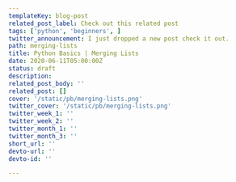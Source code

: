 ```yaml
---
templateKey: blog-post
related_post_label: Check out this related post
tags: ['python', 'beginners', ]
twitter_announcement: I just dropped a new post check it out.
path: merging-lists
title: Python Basics | Merging Lists
date: 2020-06-11T05:00:00Z
status: draft
description:
related_post_body: ''
related_post: []
cover: '/static/pb/merging-lists.png'
twitter_cover: '/static/pb/merging-lists.png'
twitter_week_1: ''
twitter_week_2: ''
twitter_month_1: ''
twitter_month_3: ''
short_url: ''
devto-url: ''
devto-id: ''

---
```


<!--
<p style='text-align: center'>
<a href='https://waylonwalker.com/blog/merging-lists'>
  <img
    style='width:500px; max-width:80%; margin: auto;'
    src="https://waylonwalker.com/merging-lists.png"
    alt="Read more from the Python Basics | Merging Lists article"
  />
  </a>
</p>

-->
